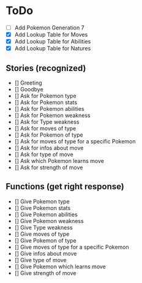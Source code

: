 # ToDo

- [ ] Add Pokemon Generation 7
- [X] Add Lookup Table for Moves
- [X] Add Lookup Table for Abilities
- [X] Add Lookup Table for Natures

## Stories (recognized) 

- [] Greeting
- [] Goodbye
- [] Ask for Pokemon type
- [] Ask for Pokemon stats
- [] Ask for Pokemon abilities
- [] Ask for Pokemon weakness
- [] Ask for Type weakness
- [] Ask for moves of type
- [] Ask for Pokemon of type
- [] Ask for moves of type for a specific Pokemon
- [] Ask for infos about move
- [] Ask for type of move
- [] Ask which Pokemon learns move
- [] Ask for strength of move

## Functions (get right response)

- [] Give Pokemon type
- [] Give Pokemon stats
- [] Give Pokemon abilities
- [] Give Pokemon weakness
- [] Give Type weakness
- [] Give moves of type
- [] Give Pokemon of type
- [] Give moves of type for a specific Pokemon
- [] Give infos about move
- [] Give type of move
- [] Give Pokemon which learns move
- [] Give strength of move